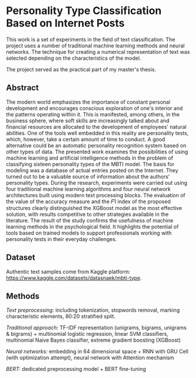 # Personality Type Classification Based on Internet Posts

This work is a set of experiments in the field of text classification. The project uses a number of traditional machine learning methods and neural networks. The technique for creating a numerical representation of text was selected depending on the characteristics of the model.

The project served as the practical part of my master's thesis.

## Abstract
The modern world emphasizes the importance of constant personal development and 
encourages conscious exploration of one's interior and the patterns operating within it. This 
is manifested, among others, in the business sphere, where soft skills are increasingly talked 
about and financial resources are allocated to the development of employees' natural 
abilities. One of the tools well embedded in this reality are personality tests, which, however, 
take a certain amount of time to conduct. A good alternative could be an automatic 
personality recognition system based on other types of data. The presented work examines 
the possibilities of using machine learning and artificial intelligence methods in the problem 
of classifying sixteen personality types of the MBTI model. The basis for modeling was 
a database of actual entries posted on the Internet. They turned out to be a valuable source 
of information about the authors' personality types. During the research, experiments were 
carried out using four traditional machine learning algorithms and four neural network 
architectures built using modern text processing blocks. The evaluation of the value of the 
accuracy measure and the 𝐹1 index of the proposed structures clearly distinguished the 
XGBoost model as the most effective solution, with results competitive to other strategies 
available in the literature. The result of the study confirms the usefulness of machine learning 
methods in the psychological field. It highlights the potential of tools based on trained models 
to support professionals working with personality tests in their everyday challenges.

## Dataset
Authentic text samples come from Kaggle platform: https://www.kaggle.com/datasets/datasnaek/mbti-type.

## Methods
*Text preprocessing:* 
including tokenization, stopwords removal, marking characteristic elements, 80:20 stratified split.

*Traditional approach:* 
TF-IDF representation (unigrams, bigrams, unigrams & bigrams) + multinomial logistic regression, linear SVM classifiers, multinomial Naive Bayes classifier, extreme gradient boosting (XGBoost)

*Neural networks:* 
embedding in 64 dimensional space + RNN with GRU Cell (with optimization attempt), neural network with Attention mechanism

*BERT:* 
dedicated preprocessing model + BERT fine-tuning
